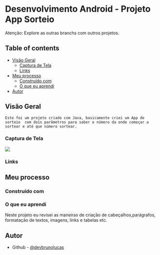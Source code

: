 # Desenvolvimento Android  - Projeto App Sorteio

Atenção: Explore as outras branchs com outros projetos.

## Table of contents

- [Visão Geral](#visão-geral)
  - [Captura de Tela](#captura-de-tela)
  - [Links](#links)
- [Meu processo](#meu-processo)
  - [Construído com](#construído-com)
  - [O que eu aprendi](#o-que-eu-aprendi)
- [Autor](#autor)



## Visão Geral
    Este foi um projeto criado com Java, basicamente criei um App de sorteio  com dois parâmetros para saber o número da onde começar a sortear e até que número sortear.

### Captura de Tela

![](/screenshot/foto.png)

### Links


## Meu processo

### Construído com



### O que eu aprendi

  Neste projeto eu revisei as maneiras de criação de cabeçalhos,parágrafos, formatação de textos, imagens, links e tabelas etc.



## Autor

- Github - [@devbrunolucas](https://github.com/devbrunolucas)
